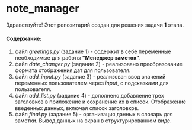 # note_manager
Здравствуйте! Этот репозитарий создан для решения задачи **1** этапа.
#### Содержание:
1. файл *greetings.py* (задание 1) - содержит в себе переменные необходимые для работы **"Менеджер заметок"**.
1. файл *date_changer.py* (задание 2) - реализовано преобразование формата отображения дат для пользователя.
1. файл *add_input.py* (задание 3) - реализован ввод значений переменных пользователем через *input*, с подсказками для пользователя.
1. файл *add_list.py* (задание 4) - дополнено добавление трех заголовков в приложение и сохранение их в список. Отображение введенных данных, включая список заголовков.
1. файл *final.py* (задание 5) - организация данных в словарь для заметки. Вывод данных на экран в структурированном виде.
